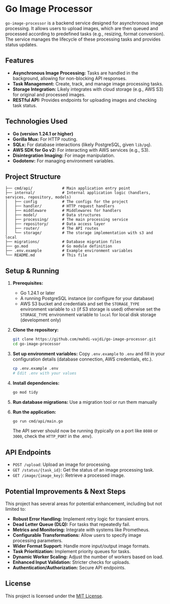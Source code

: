 # Go Image Processor

`go-image-processor` is a backend service designed for asynchronous image processing. It allows users to upload images,
which are then queued and processed according to predefined tasks (e.g., resizing, format conversion). The service
manages the lifecycle of these processing tasks and provides status updates.

## Features

* **Asynchronous Image Processing:** Tasks are handled in the background, allowing for non-blocking API responses.
* **Task Management:** Create, track, and manage image processing tasks.
* **Storage Integration:** Likely integrates with cloud storage (e.g., AWS S3) for original and processed images.
* **RESTful API:** Provides endpoints for uploading images and checking task status.

## Technologies Used

* **Go (version 1.24.1 or higher)**
* **Gorilla Mux:** For HTTP routing.
* **SQLx:** For database interactions (likely PostgreSQL, given `lib/pq`).
* **AWS SDK for Go v2:** For interacting with AWS services (e.g., S3).
* **Disintegration Imaging:** For image manipulation.
* **Godotenv:** For managing environment variables.

## Project Structure

```
├── cmd/api/             # Main application entry point
├── internal/            # Internal application logic (handlers, services, repository, models)
│   ├── config           # The configs for the project
│   ├── handler/         # HTTP request handlers
│   ├── middleware       # Middlewares for handlers
│   ├── model/           # Data structures
│   ├── processing/      # The main processing service
│   ├── repository/      # Data access layer
│   ├── router/          # The API routes
│   └── storage/         # The storage implementation with s3 and local
├── migrations/          # Database migration files
├── go.mod               # Go module definition
├── .env.example         # Example environment variables
└── README.md            # This file
```

## Setup & Running

1. **Prerequisites:**
    * Go 1.24.1 or later
    * A running PostgreSQL instance (or configure for your database)
    * AWS S3 bucket and credentials and set the `STORAGE_TYPE` environment variable to `s3` (if S3 storage is used)
      otherwise set the `STORAGE_TYPE` environment variable to
      `local` for local disk storage (development only)

2. **Clone the repository:**
   ```bash
   git clone https://github.com/mahdi-vajdi/go-image-processor.git
   cd go-image-processor
   ```

3. **Set up environment variables:**
   Copy `.env.example` to `.env` and fill in your configuration details (database connection, AWS credentials, etc.).
   ```bash
   cp .env.example .env
   # Edit .env with your values
   ```

4. **Install dependencies:**
   ```bash
   go mod tidy
   ```

5. **Run database migrations:**
   Use a migration tool or run them manually


6. **Run the application:**
   ```bash
   go run cmd/api/main.go
   ```
   The API server should now be running (typically on a port like `8080` or `3000`, check the `HTTP_PORT` in the .env).

## API Endpoints

* `POST /upload`: Upload an image for processing.
* `GET /status/{task_id}`: Get the status of an image processing task.
* `GET /image/{image_key}`: Retrieve a processed image.

## Potential Improvements & Next Steps

This project has several areas for potential enhancement, including but not limited to:

* **Robust Error Handling:** Implement retry logic for transient errors.
* **Dead Letter Queue (DLQ):** For tasks that repeatedly fail.
* **Metrics and Monitoring:** Integrate with systems like Prometheus.
* **Configurable Transformations:** Allow users to specify image processing parameters.
* **Wider Format Support:** Handle more input/output image formats.
* **Task Prioritization:** Implement priority queues for tasks.
* **Dynamic Worker Scaling:** Adjust the number of workers based on load.
* **Enhanced Input Validation:** Stricter checks for uploads.
* **Authentication/Authorization:** Secure API endpoints.

## License

This project is licensed under the [MIT License](https://github.com/mahdi-vajdi/go-image-processor/blob/master/LICENSE).